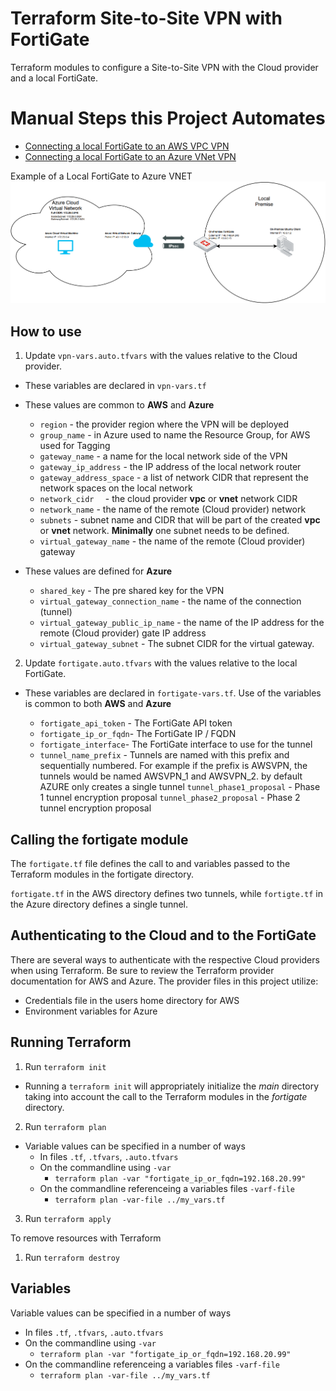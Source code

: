 # Terraform Site-to-Site VPN with FortiGate

Terraform modules to configure a Site-to-Site VPN with the Cloud provider and a local FortiGate.

# Manual Steps this Project Automates

- [Connecting a local FortiGate to an AWS VPC VPN](https://docs.fortinet.com/vm/aws/fortigate/6.4/aws-cookbook/6.4.0/506140/connecting-a-local-fortigate-to-an-aws-vpc-vpn)
- [Connecting a local FortiGate to an Azure VNet VPN](https://docs.fortinet.com/document/fortigate/6.4.0/azure-cookbook/989216/connecting-a-local-fortigate-to-an-azure-vnet-vpn)

Example of a Local FortiGate to Azure VNET
![Local FortiGate to Azure VNET](./images/local-FGT-Azure-VNet.png)


## How to use

1. Update `vpn-vars.auto.tfvars` with the values relative to the Cloud provider.

- These variables are declared in `vpn-vars.tf`

- These values are common to **AWS** and **Azure**
    - `region` - the provider region where the VPN will be deployed
    - `group_name` - in Azure used to name the Resource Group, for AWS used for Tagging
    - `gateway_name` - a name for the local network side of the VPN
    - `gateway_ip_address` - the IP address of the local network router
    - `gateway_address_space` - a list of network CIDR that represent the network spaces on the local network 
    - `network_cidr  ` - the cloud provider **vpc** or **vnet** network CIDR
    - `network_name` - the name of the remote (Cloud provider) network
    - `subnets` - subnet name and CIDR that will be part of the created **vpc** or **vnet** network. **Minimally** one subnet needs to be defined.
    - `virtual_gateway_name` - the name of the remote (Cloud provider) gateway

- These values are defined for **Azure**
    - `shared_key` - The pre shared key for the VPN
    - `virtual_gateway_connection_name` - the name of the connection (tunnel)
    - `virtual_gateway_public_ip_name` - the name of the IP address for the remote (Cloud provider) gate IP address
    - `virtual_gateway_subnet` - The subnet CIDR for the virtual gateway.

2. Update `fortigate.auto.tfvars` with the values relative to the local FortiGate.

- These variables are declared in `fortigate-vars.tf`. Use of the variables is common to both **AWS** and **Azure**

  - `fortigate_api_token` - The FortiGate API token
  - `fortigate_ip_or_fqdn`- The FortiGate IP / FQDN
  - `fortigate_interface`- The FortiGate interface to use for the tunnel
  - `tunnel_name_prefix` - Tunnels are named with this prefix and sequentially numbered. For example if the prefix is AWSVPN, the tunnels would be named AWSVPN_1 and AWSVPN_2. by default AZURE only creates a single tunnel
`tunnel_phase1_proposal` - Phase 1 tunnel encryption proposal
`tunnel_phase2_proposal` - Phase 2 tunnel encryption proposal

## Calling the fortigate module

The `fortigate.tf` file defines the call to and variables passed to the Terraform modules in the fortigate directory.

`fortigate.tf` in the AWS directory defines two tunnels, while `fortigte.tf` in the Azure directory defines a single tunnel.

## Authenticating to the Cloud and to the FortiGate

There are several ways to authenticate with the respective Cloud providers when using Terraform. Be sure to review the Terraform provider documentation for AWS and Azure.  The provider files in this project utilize:
  - Credentials file in the users home directory for AWS
  - Environment variables for Azure


## Running Terraform

1. Run `terraform init`

- Running a `terraform init` will appropriately  initialize the *main* directory taking into account the call to the Terraform modules in the *fortigate* directory.

2. Run `terraform plan`
- Variable values can be specified in a number of ways
  - In files `.tf`, `.tfvars`, `.auto.tfvars`
  - On the commandline using `-var`
    - `terraform plan -var "fortigate_ip_or_fqdn=192.168.20.99"`
  - On the commandline referenceing a variables files `-varf-file`
    - `terraform plan -var-file ../my_vars.tf`

3. Run `terraform apply`

To remove resources with Terraform

1. Run `terraform destroy`

## Variables

Variable values can be specified in a number of ways
- In files `.tf`, `.tfvars`, `.auto.tfvars`
- On the commandline using `-var`
  - `terraform plan -var "fortigate_ip_or_fqdn=192.168.20.99"`
- On the commandline referenceing a variables files `-varf-file`
  - `terraform plan -var-file ../my_vars.tf`